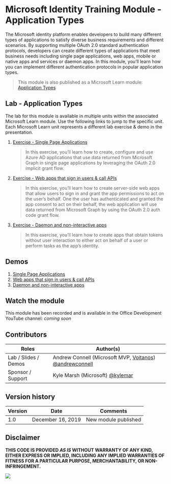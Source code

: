 # Microsoft Identity Training Module - Application Types

The Microsoft identity platform enables developers to build many different types of applications to satisfy diverse business requirements and different scenarios. By supporting multiple OAuth 2.0 standard authentication protocols, developers can create different types of applications that meet business needs including single page applications, web apps, mobile or native apps and services or daemon apps. In this module, you’ll learn how you can implement different authentication protocols in popular application types.

> This module is also published as a Microsoft Learn module: [Application Types](https://docs.microsoft.com/learn/modules/msidentity-application-types)

## Lab - Application Types

The lab for this module is available in multiple units within the associated Microsoft Learn module. Use the following links to jump to the specific unit. Each Microsoft Learn unit represents a different lab exercise & demo in the presentation.

1. [Exercise - Single Page Applications](https://docs.microsoft.com/learn/modules/msidentity-application-types/3-exercise-single-page-applications)

    > In this exercise, you’ll learn how to create, configure and use Azure AD applications that use data returned from Microsoft Graph in single page applications by leveraging the OAuth 2.0 implicit grant flow.

1. [Exercise - Web apps that sign in users & call APIs](https://docs.microsoft.com/learn/modules/msidentity-application-types/5-exercise-web-apps-call-apis)

    > In this exercise, you’ll learn how to create server-side web apps that allow users to sign in and grant the app permissions to act on the user’s behalf. One the user has authenticated and granted the app consent to act on their behalf, the web application will use data returned from Microsoft Graph by using the OAuth 2.0 auth code grant flow.

1. [Exercise - Daemon and non-interactive apps](https://docs.microsoft.com/learn/modules/msidentity-application-types/7-exercise-daemon-non-interactive-apps)

    > In this exercise, you’ll learn how to create apps that obtain tokens without user interaction to either act on behalf of a user or perform tasks as the app’s identity.

## Demos

1. [Single Page Applications](./Demos/01-spa)
1. [Web apps that sign in users & call APIs](./Demos/02-webapp)
1. [Daemon and non-interactive apps](./Demos/03-daemon-service-app)

## Watch the module

This module has been recorded and is available in the Office Development YouTube channel: *coming soon*

## Contributors

|        Roles         |                                                    Author(s)                                                     |
| -------------------- | ---------------------------------------------------------------------------------------------------------------- |
| Lab / Slides / Demos | Andrew Connell (Microsoft MVP, [Voitanos](https://www.voitanos.io)) [@andrewconnell](//github.com/andrewconnell) |
| Sponsor / Support    | Kyle Marsh (Microsoft) [@kylemar](//github.com/kylemar)                                                          |

## Version history

| Version |       Date        |       Comments       |
| ------- | ----------------- | -------------------- |
| 1.0     | December 16, 2019 | New module published |

## Disclaimer

**THIS CODE IS PROVIDED _AS IS_ WITHOUT WARRANTY OF ANY KIND, EITHER EXPRESS OR IMPLIED, INCLUDING ANY IMPLIED WARRANTIES OF FITNESS FOR A PARTICULAR PURPOSE, MERCHANTABILITY, OR NON-INFRINGEMENT.**

<img src="https://telemetry.sharepointpnp.com/TrainingContent/Identity/02-application-types" />
